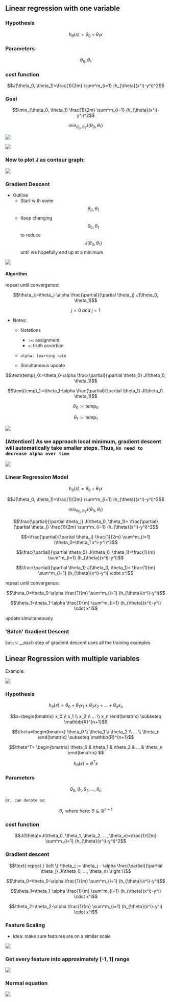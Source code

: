 
## Linear regression with one variable

### Hypothesis

$$h_{\theta}(x)=\theta_0+\theta_1 x$$

### Parameters


 $$\theta_0, \theta_1$$
 
   

### cost function
$$J(\theta_0, \theta_1)=\frac{1}{2m} \sum^m_{i=1} (h_{\theta}(x^i)-y^i)^2$$


### Goal

$$\min_{\theta_0, \theta_1} \frac{1}{2m} \sum^m_{i=1} (h_{\theta}(x^i)-y^i)^2$$


$$\min_{\theta_0, \theta_1}J(\theta_0, \theta_1)$$

![](../images/2292.png)

![](../images/2294.png)

### Now to plot J as contour graph:

![](../images/2295.png)

### Gradient Descent

- Outline
    - Start with some $$\theta_0, \theta_1$$
    - Keep changing $$\theta_0, \theta_1$$ to reduce $$J(\theta_0, \theta_1)$$ until we hopefully end up at a minimum

![](../images/2296.png)

#### Algorithm

repeat until convergence:

$$\theta_j:=\theta_j-\alpha \frac{\partial}{\partial \theta_j} J(\theta_0, \theta_1)$$

$$j=0 \: and \: j=1$$

- Notes:
    - Notations
        - `:=`: assignment
        - `=`: truth assertion
    - `alpha: learning rate`
    
    - Simultaneous update

$$\text{temp}_0:=\theta_0-\alpha \frac{\partial}{\partial \theta_0} J(\theta_0, \theta_1)$$

$$\text{temp}_1:=\theta_1-\alpha \frac{\partial}{\partial \theta_1} J(\theta_0, \theta_1)$$

$$\theta_0 := \text{temp}_0$$

$$\theta_1 := \text{temp}_1$$


![](../images/2298.png)

### (Attention!) As we approach local minimum, gradient descent will automatically take smaller steps. Thus, `No need to decrease alpha over time`

![](../images/2299.png)


### Linear Regression Model

$$h_{\theta}(x)=\theta_0+\theta_1 x$$

$$J(\theta_0, \theta_1)=\frac{1}{2m} \sum^m_{i=1} (h_{\theta}(x^i)-y^i)^2$$

$$\min_{\theta_0, \theta_1}J(\theta_0, \theta_1)$$


$$\frac{\partial}{\partial \theta_j} J(\theta_0, \theta_1)= \frac{\partial}{\partial \theta_j} \frac{1}{2m} \sum^m_{i=1} (h_{\theta}(x^i)-y^i)^2$$

$$=\frac{\partial}{\partial \theta_j} \frac{1}{2m} \sum^m_{i=1} (\theta_0+\theta_1 x^i-y^i)^2$$

$$\frac{\partial}{\partial \theta_0} J(\theta_0, \theta_1)=\frac{1}{m} \sum^m_{i=1} (h_{\theta}(x^i)-y^i)$$

$$\frac{\partial}{\partial \theta_1} J(\theta_0, \theta_1)= \frac{1}{m} \sum^m_{i=1} (h_{\theta}(x^i)-y^i) \cdot x^i$$


repeat until convergence:

$$\theta_0=\theta_0-\alpha \frac{1}{m} \sum^m_{i=1} (h_{\theta}(x^i)-y^i)$$

$$\theta_1=\theta_1-\alpha \frac{1}{m} \sum^m_{i=1} (h_{\theta}(x^i)-y^i) \cdot x^i$$

update simultaneously


### 'Batch' Gradient Descent

`Batch`: __each step of gradient descent uses all the training examples


## Linear Regression with multiple variables

Example:

![](../images/22910.png)

### Hypothesis

$$h_{\theta}(x)=\theta_0+\theta_1 x_1 + \theta_2 x_2+ ... + \theta_n x_n$$

$$x=\begin{bmatrix} x_0
\\ x_1
\\ x_2
\\ ...
\\ x_n
\end{bmatrix} \subseteq \mathbb{R}^{n+1}$$


$$\theta=\begin{bmatrix} \theta_0
\\ \theta_1
\\ \theta_2
\\ ...
\\ \theta_n
\end{bmatrix} \subseteq \mathbb{R}^{n+1}$$


$$\theta^T= \begin{bmatrix}
\theta_0 & \theta_1  & \theta_2  & ...  & \theta_n 
\end{bmatrix} $$

$$h_{\theta}(x)=\theta^T x$$


### Parameters

$$\theta_0, \theta_1, \theta_2, ..., \theta_n$$

`Or, can denote as`:

$$\theta, \text{ where here: } \theta \subseteq \mathbb{R}^{n+1}$$

### cost function

$$J(\theta)=J(\theta_0, \theta_1, \theta_2, ..., \theta_n)=\frac{1}{2m} \sum^m_{i=1} (h_{\theta}(x^i)-y^i)^2$$

### Gradient descent

$$\text{   repeat   } \left \{ \theta_j := \theta_j - \alpha \frac{\partial}{\partial \theta_j} J(\theta_0, ..., \theta_n) \right \}$$



$$\theta_0=\theta_0-\alpha \frac{1}{m} \sum^m_{i=1} (h_{\theta}(x^i)-y^i)$$

$$\theta_1=\theta_1-\alpha \frac{1}{m} \sum^m_{i=1} (h_{\theta}(x^i)-y^i) \cdot x^i$$

$$\theta_2=\theta_2-\alpha \frac{1}{m} \sum^m_{i=1} (h_{\theta}(x^i)-y^i) \cdot x^i$$



### Feature Scaling

- Idea: make sure features are on a similar scale

![](../images/22912.png)

### Get every feature into approximately [-1, 1] range

![](../images/22913.png)

### Normal equation

![](../images/22914.png)
